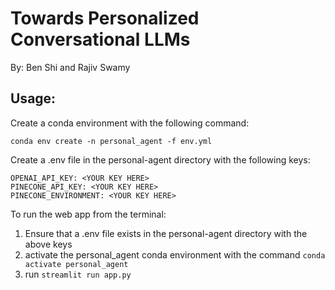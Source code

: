 # Towards Personalized Conversational LLMs
By: Ben Shi and Rajiv Swamy


## Usage:

Create a conda environment with the following command:

```conda env create -n personal_agent -f env.yml```

Create a .env file in the personal-agent directory with the following keys:
```
OPENAI_API_KEY: <YOUR KEY HERE>
PINECONE_API_KEY: <YOUR KEY HERE>
PINECONE_ENVIRONMENT: <YOUR KEY HERE>
```

To run the web app from the terminal:
1. Ensure that a .env file exists in the personal-agent directory with the above keys
2. activate the personal_agent conda environment with the command ```conda activate personal_agent```
3. run ```streamlit run app.py```
